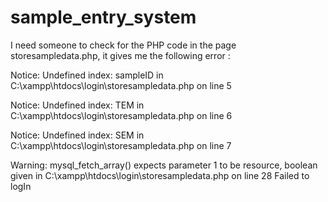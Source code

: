 # sample_entry_system

I need someone to check for the PHP code in the page storesampledata.php, it gives me the following error :

Notice: Undefined index: sampleID in C:\xampp\htdocs\login\storesampledata.php on line 5

Notice: Undefined index: TEM in C:\xampp\htdocs\login\storesampledata.php on line 6

Notice: Undefined index: SEM in C:\xampp\htdocs\login\storesampledata.php on line 7

Warning: mysql_fetch_array() expects parameter 1 to be resource, boolean given in C:\xampp\htdocs\login\storesampledata.php on line 28
Failed to logIn
